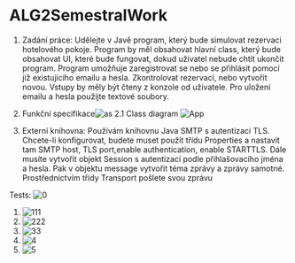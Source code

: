 # ALG2SemestralWork

1. Zadání práce:
 Udělejte v Javě program, který bude simulovat rezervaci hotelového pokoje. Program by měl obsahovat hlavní class, který bude obsahovat UI, které bude fungovat, dokud uživatel nebude chtít ukončit program. Program umožňuje zaregistrovat se nebo se přihlásit pomocí již existujícího emailu a hesla. Zkontrolovat rezervaci, nebo vytvořit novou. Vstupy by měly být čteny z konzole od uživatele. Pro uložení emailu a hesla použijte textové soubory.

2. Funkční specifikace![as](https://user-images.githubusercontent.com/79978940/119535420-4376e780-bd88-11eb-9900-c39bb2e5d201.jpg)
2.1 Class diagram ![App](https://user-images.githubusercontent.com/79978940/119535539-673a2d80-bd88-11eb-8810-f650ef688f30.png)
3. Externí knihovna: 
Používám knihovnu Java SMTP s autentizací TLS. Chcete-li konfigurovat, budete muset použít třídu Properties a nastavit tam SMTP host, TLS port,enable authentication, enable STARTTLS. Dále musíte vytvořit objekt Session s autentizací podle přihlašovacího jména a hesla. Pak v objektu message vytvořit téma zprávy a zprávy samotné. Prostřednictvím třídy Transport pošlete svou zprávu

Tests:
 ![0](https://user-images.githubusercontent.com/79978940/119540563-db2b0480-bd8d-11eb-97fa-9da3a6c2ad22.jpg)
1. ![111](https://user-images.githubusercontent.com/79978940/119540580-de25f500-bd8d-11eb-9bd7-b132c4172b12.jpg)
2. ![222](https://user-images.githubusercontent.com/79978940/119540586-dfefb880-bd8d-11eb-8d1b-08cca1931f49.jpg)
3. ![33](https://user-images.githubusercontent.com/79978940/119540591-e120e580-bd8d-11eb-9e69-9193b611807a.jpg)
4. ![4](https://user-images.githubusercontent.com/79978940/119540597-e2521280-bd8d-11eb-9d5e-d36112055397.jpg)
5. ![5](https://user-images.githubusercontent.com/79978940/119540602-e3833f80-bd8d-11eb-94d4-854e66ea2171.jpg)

